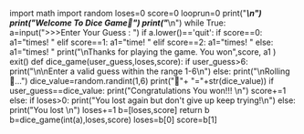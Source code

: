 import math
import random
loses=0
score=0
looprun=0
print("_______________________\n")
print("Welcome To Dice Game🎲")
print("_______________________\n")
while True:
  a=input(">>>Enter Your Guess :  ")
  if a.lower()=='quit':
    if score==0:
      a1="times! "
    elif score==1:
      a1="time! "
    elif score==2:
      a1="times! "
    else:
      a1="times! "
    print("\nThanks for playing the game. You won",score, a1 )
    exit()
  def dice_game(user_guess,loses,score):
    if user_guess>6:
      print("\n\nEnter a valid guess within the range 1-6\n")
    else:
      print("\nRolling 🎲...")
      dice_value=random.randint(1,6)
      print("🎲"+ "="+str(dice_value))
      if user_guess==dice_value:
        print("Congratulations You won!!! \n")
        score+=1
      else:
        if loses>0:
          print("You lost again  but don't give up keep trying!\n")
        else:
          print("You lost \n")
          loses+=1
    b=[loses,score]
    return b       
  b=dice_game(int(a),loses,score)
  loses=b[0]
  score=b[1]

